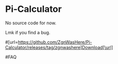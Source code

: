 # Pi-Calculator

No source code for now.

Lmk if you find a bug.

#[url=https://github.com/ZgnWasHere/Pi-Calculator/releases/tag/zgnwashere]Download[\url]

#FAQ
